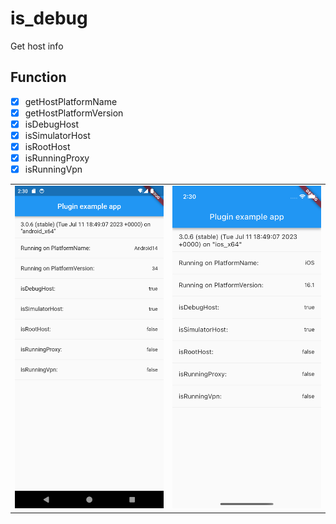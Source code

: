 # is_debug

Get host info

## Function

- [x] getHostPlatformName
- [x] getHostPlatformVersion
- [x] isDebugHost
- [x] isSimulatorHost
- [x] isRootHost
- [x] isRunningProxy
- [x] isRunningVpn

|                            |                            |
| :------------------------: | :------------------------: |
| ![and](./docs/img/and.png) | ![ios](./docs/img/ios.png) |
